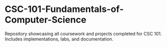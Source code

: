 # CSC-101-Fundamentals-of-Computer-Science
Repository showcasing all coursework and projects completed for CSC 101. 
Includes implementations, labs, and documentation.
